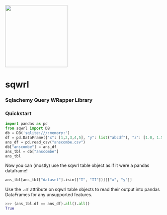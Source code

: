 <img src="https://raw.githubusercontent.com/enkratic/sqwrl/master/sqwrl.png" width="200" height="200">

# sqwrl
### Sqlachemy Query WRapper Library

### Quickstart

```python
import pandas as pd
from sqwrl import DB
db = DB('sqlite:///:memory:')
df = pd.DataFrame({"x": [1,2,3,4,5], "y": list("abcdf"), "z": [1.0, 1.5, 1.5, 1.2, 1.3]}).set_index("y")
ans_df = pd.read_csv("anscombe.csv")
db["anscombe"] = ans_df
ans_tbl = db["anscombe"]
ans_tbl
```

Now you can (mostly) use the sqwrl table object as if it were a pandas dataframe!

```python
ans_tbl[ans_tbl["dataset"].isin(["I", "II"])][["x", "y"]]
```

Use the `.df` attribute on sqwrl table objects to read their output into pandas DataFrames for any unsupported features.

```python
>>> (ans_tbl.df == ans_df).all().all()
True
```
